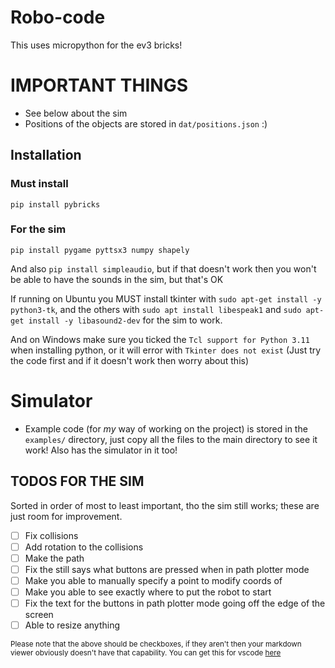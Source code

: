 # Robo-code
This uses micropython for the ev3 bricks!

# IMPORTANT THINGS
 - See below about the sim
 - Positions of the objects are stored in `dat/positions.json` :)
## Installation
### Must install
`pip install pybricks`

### For the sim
`pip install pygame pyttsx3 numpy shapely`

And also `pip install simpleaudio`, but if that doesn't work then you won't be able to have the sounds in the sim, but that's OK

If running on Ubuntu you MUST install tkinter with `sudo apt-get install -y python3-tk`, and the others with `sudo apt install libespeak1` and `sudo apt-get install -y libasound2-dev` for the sim to work.

And on Windows make sure you ticked the `Tcl support for Python 3.11` when installing python, or it will error with `Tkinter does not exist` (Just try the code first and if it doesn't work then worry about this)

# Simulator
 - Example code (for *my* way of working on the project) is stored in the `examples/` directory, just copy all the files to the main directory to see it work! Also has the simulator in it too!

## TODOS FOR THE SIM
Sorted in order of most to least important, tho the sim still works; these are just room for improvement.
 - [ ] Fix collisions
 - [ ] Add rotation to the collisions
 - [ ] Make the path 
 - [ ] Fix the still says what buttons are pressed when in path plotter mode
 - [ ] Make you able to manually specify a point to modify coords of
 - [ ] Make you able to see exactly where to put the robot to start
 - [ ] Fix the text for the buttons in path plotter mode going off the edge of the screen
 - [ ] Able to resize anything

<small>Please note that the above should be checkboxes, if they aren't then your markdown viewer obviously doesn't have that capability. You can get this for vscode [here](https://marketplace.visualstudio.com/items?itemName=bierner.markdown-checkbox)</small>
